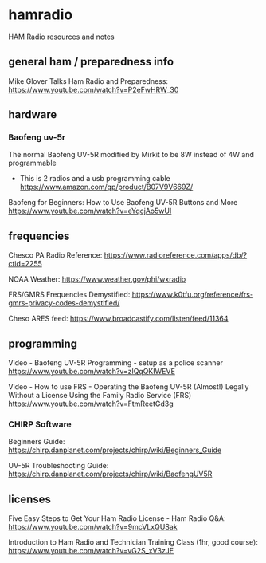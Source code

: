 # hamradio
HAM Radio resources and notes

## general ham / preparedness info

Mike Glover Talks Ham Radio and Preparedness: https://www.youtube.com/watch?v=P2eFwHRW_30

## hardware

### Baofeng uv-5r

The normal Baofeng UV-5R modified by Mirkit to be 8W instead of 4W and programmable
- This is 2 radios and a usb programming cable https://www.amazon.com/gp/product/B07V9V669Z/

Baofeng for Beginners: How to Use Baofeng UV-5R Buttons and More https://www.youtube.com/watch?v=eYqcjAo5wUI

## frequencies

Chesco PA Radio Reference: https://www.radioreference.com/apps/db/?ctid=2255

NOAA Weather: https://www.weather.gov/phi/wxradio

FRS/GMRS Frequencies Demystified: https://www.k0tfu.org/reference/frs-gmrs-privacy-codes-demystified/

Cheso ARES feed: https://www.broadcastify.com/listen/feed/11364

## programming

Video - Baofeng UV-5R Programming - setup as a police scanner https://www.youtube.com/watch?v=zlQqQKIWEVE 

Video - How to use FRS - Operating the Baofeng UV-5R (Almost!) Legally Without a License Using the Family Radio Service (FRS) https://www.youtube.com/watch?v=FtmReetGd3g

### CHIRP Software

Beginners Guide: https://chirp.danplanet.com/projects/chirp/wiki/Beginners_Guide

UV-5R Troubleshooting Guide: https://chirp.danplanet.com/projects/chirp/wiki/BaofengUV5R

## licenses

Five Easy Steps to Get Your Ham Radio License - Ham Radio Q&A: https://www.youtube.com/watch?v=9mcVLxQUSak

Introduction to Ham Radio and Technician Training Class (1hr, good course): https://www.youtube.com/watch?v=vG2S_xV3zJE
